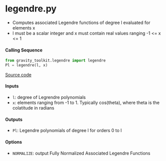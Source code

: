 legendre.py
===========

 - Computes associated Legendre functions of degree l evaluated for elements x   
 - l must be a scalar integer and x must contain real values ranging -1 <= x <= 1  

#### Calling Sequence
```python
from gravity_toolkit.legendre import legendre
Pl = legendre(l, x)
```
[Source code](https://github.com/tsutterley/read-GRACE-harmonics/blob/master/gravity_toolkit/legendre.py)

#### Inputs
 - `l`: degree of Legrendre polynomials  
 - `x`: elements ranging from -1 to 1. Typically cos(theta), where theta is the colatitude in radians  

#### Outputs
 - `Pl`: Legendre polynomials of degree l for orders 0 to l  

#### Options
 - `NORMALIZE`: output Fully Normalized Associated Legendre Functions  